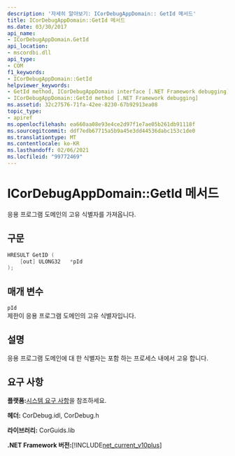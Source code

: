 ```yaml
---
description: '자세히 알아보기: ICorDebugAppDomain:: GetId 메서드'
title: ICorDebugAppDomain::GetId 메서드
ms.date: 03/30/2017
api_name:
- ICorDebugAppDomain.GetId
api_location:
- mscordbi.dll
api_type:
- COM
f1_keywords:
- ICorDebugAppDomain::GetId
helpviewer_keywords:
- GetId method, ICorDebugAppDomain interface [.NET Framework debugging]
- ICorDebugAppDomain::GetId method [.NET Framework debugging]
ms.assetid: 32c27576-71fa-42ee-8230-67b92913ea08
topic_type:
- apiref
ms.openlocfilehash: ea660aa08e93e4ce2d97f1e7ae05b261db91118f
ms.sourcegitcommit: ddf7edb67715a5b9a45e3dd44536dabc153c1de0
ms.translationtype: MT
ms.contentlocale: ko-KR
ms.lasthandoff: 02/06/2021
ms.locfileid: "99772469"
---
```

# <a name="icordebugappdomaingetid-method"></a>ICorDebugAppDomain::GetId 메서드

응용 프로그램 도메인의 고유 식별자를 가져옵니다.  
  
## <a name="syntax"></a>구문  
  
```cpp  
HRESULT GetID (  
    [out] ULONG32   *pId  
);  
```  
  
## <a name="parameters"></a>매개 변수  

 `pId`  
 제한이 응용 프로그램 도메인의 고유 식별자입니다.  
  
## <a name="remarks"></a>설명  

 응용 프로그램 도메인에 대 한 식별자는 포함 하는 프로세스 내에서 고유 합니다.  
  
## <a name="requirements"></a>요구 사항  

 **플랫폼:**[시스템 요구 사항](../../get-started/system-requirements.md)을 참조하세요.  
  
 **헤더:** CorDebug.idl, CorDebug.h  
  
 **라이브러리:** CorGuids.lib  
  
 **.NET Framework 버전:**[!INCLUDE[net_current_v10plus](../../../../includes/net-current-v10plus-md.md)]
